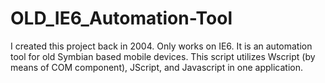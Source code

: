 # OLD_IE6_Automation-Tool
I created this project back in 2004. Only works on IE6. It is an automation tool for old Symbian based mobile devices. This script utilizes Wscript (by means of COM component), JScript, and Javascript in one application. 
